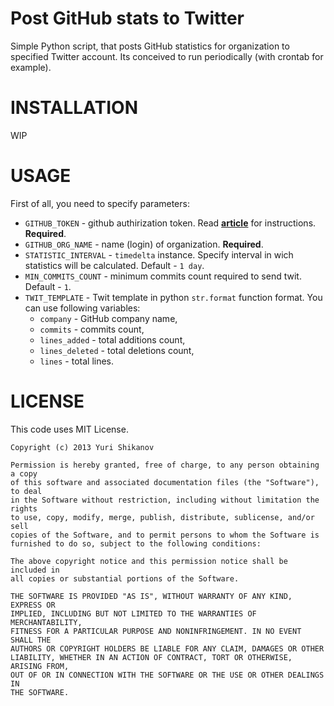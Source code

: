 Post GitHub stats to Twitter
====================================

Simple Python script, that posts GitHub statistics for organization to specified Twitter account.
Its conceived to run periodically (with crontab for example).


INSTALLATION
============

WIP


USAGE
=====

First of all, you need to specify parameters:

-  `GITHUB_TOKEN` - github authirization token. Read **[article](https://help.github.com/articles/creating-an-access-token-for-command-line-use#creating-a-token)** for instructions. **Required**.
-  `GITHUB_ORG_NAME` - name (login) of organization. **Required**.
-  `STATISTIC_INTERVAL` - `timedelta` instance. Specify interval in wich statistics will be calculated. Default - `1 day`.
-  `MIN_COMMITS_COUNT` - minimum commits count required to send twit. Default - `1`.
-  `TWIT_TEMPLATE` - Twit template in python `str.format` function format. You can use following variables:
    -  `company` - GitHub company name,
    -  `commits` - commits count,
    -  `lines_added` - total additions count,
    -  `lines_deleted` - total deletions count,
    -  `lines` - total lines.

LICENSE
=======
This code uses MIT License.

```
Copyright (c) 2013 Yuri Shikanov

Permission is hereby granted, free of charge, to any person obtaining a copy
of this software and associated documentation files (the "Software"), to deal
in the Software without restriction, including without limitation the rights
to use, copy, modify, merge, publish, distribute, sublicense, and/or sell
copies of the Software, and to permit persons to whom the Software is
furnished to do so, subject to the following conditions:

The above copyright notice and this permission notice shall be included in
all copies or substantial portions of the Software.

THE SOFTWARE IS PROVIDED "AS IS", WITHOUT WARRANTY OF ANY KIND, EXPRESS OR
IMPLIED, INCLUDING BUT NOT LIMITED TO THE WARRANTIES OF MERCHANTABILITY,
FITNESS FOR A PARTICULAR PURPOSE AND NONINFRINGEMENT. IN NO EVENT SHALL THE
AUTHORS OR COPYRIGHT HOLDERS BE LIABLE FOR ANY CLAIM, DAMAGES OR OTHER
LIABILITY, WHETHER IN AN ACTION OF CONTRACT, TORT OR OTHERWISE, ARISING FROM,
OUT OF OR IN CONNECTION WITH THE SOFTWARE OR THE USE OR OTHER DEALINGS IN
THE SOFTWARE.
```